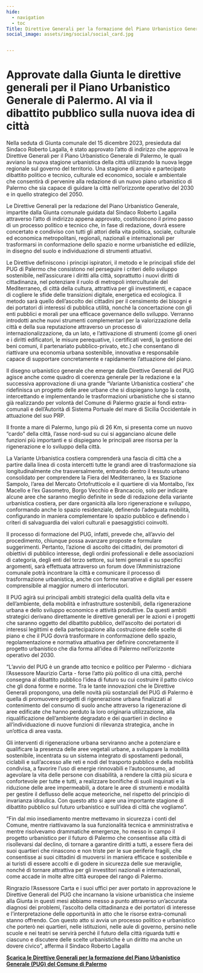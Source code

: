 ```yaml
---
hide:
  - navigation
  - toc
Title: Direttive Generali per la formazione del Piano Urbanistico Generale
social_image: assets/img/social/social_card.jpg


---
```


# Approvate dalla Giunta le direttive generali per il Piano Urbanistico Generale di Palermo. Al via il dibattito pubblico sulla nuova idea di città

Nella seduta di Giunta comunale del 15 dicembre 2023, presieduta dal Sindaco Roberto Lagalla, è stato approvato l’atto di indirizzo che approva le Direttive Generali per il Piano Urbanistico Generale di Palermo, le quali avviano la nuova stagione urbanistica della città utilizzando la nuova legge regionale sul governo del territorio. Una stagione di ampio e partecipato dibattito politico e tecnico, culturale ed economico, sociale e ambientale che consentirà di pervenire alla redazione di un nuovo piano urbanistico di Palermo che sia capace di guidare la città nell’orizzonte operativo del 2030 e in quello strategico del 2050.

Le Direttive Generali per la redazione del Piano Urbanistico Generale, impartite dalla Giunta comunale guidata dal Sindaco Roberto Lagalla attraverso l’atto di indirizzo appena approvato, costituiscono il primo passo di un processo politico e tecnico che, in fase di redazione, dovrà essere concertato e condiviso con tutti gli attori della vita politica, sociale, culturale ed economica metropolitani, regionali, nazionali e internazionali per trasformarsi in conformazione dello spazio e norme urbanistiche ed edilizie, in disegno del suolo e individuazione di strumenti attuativi.

Le Direttive definiscono i principi ispiratori, il metodo e le principali sfide del PUG di Palermo che consistono nel perseguire i criteri dello sviluppo sostenibile, nell’assicurare i diritti alla città, soprattutto i nuovi diritti di cittadinanza, nel potenziare il ruolo di metropoli interculturale del Mediterraneo, di città della cultura, attrattiva per gli investimenti, e capace di cogliere le sfide delle transizioni digitale, energetica ed ecologica. Il metodo sarà quello dell’ascolto dei cittadini per il censimento dei bisogni e dei portatori di interessi di pubblica utilità, nonché la concertazione con gli enti pubblici e morali per una efficace governance dello sviluppo. Verranno introdotti anche nuovi strumenti complementari per la valorizzazione della città e della sua reputazione attraverso un processo di internazionalizzazione, da un lato, e l’attivazione di strumenti (come gli oneri e i diritti edificatori, le misure perequative, i certificati verdi, la gestione dei beni comuni, il partenariato pubblico-privato, etc.) che consentano di riattivare una economia urbana sostenibile, innovativa e responsabile capace di supportare concretamente e rapidamente l’attuazione del piano.

Il disegno urbanistico generale che emerge dalle Direttive Generali del PUG agisce anche come quadro di coerenza generale per la redazione e la successiva approvazione di una grande “Variante Urbanistica costiera” che ridefinisca un progetto delle aree urbane che si dispiegano lungo la costa, intercettando e implementando le trasformazioni urbanistiche che si stanno già realizzando per volontà del Comune di Palermo grazie ai fondi extra-comunali e dell’Autorità di Sistema Portuale del mare di Sicilia Occidentale in attuazione del suo PRP.

Il fronte a mare di Palermo, lungo più di 26 Km, si presenta come un nuovo “cardo” della città, l’asse nord-sud su cui si agganciano alcune delle funzioni più importanti e si dispiegano le principali aree risorsa per la rigenerazione e lo sviluppo della città.

La Variante Urbanistica costiera comprenderà una fascia di città che a partire dalla linea di costa intercetti tutte le grandi aree di trasformazione sia longitudinalmente che trasversalmente, entrando dentro il tessuto urbano consolidato per comprendere la Fiera del Mediterraneo, la ex Stazione Sampolo, l’area del Mercato Ortofrutticolo e il quartiere di via Montalbo, l’ex Macello e l’ex Gasometro, Borgo Vecchio e Brancaccio, solo per indicare alcune aree che saranno meglio definite in sede di redazione della variante urbanistica costiera, per dare organicità alla loro rigenerazione e sviluppo, conformando anche lo spazio residenziale, definendo l’adeguata mobilità, configurando in maniera complementare lo spazio pubblico e definendo i criteri di salvaguardia dei valori culturali e paesaggistici coinvolti.

Il processo di formazione del PUG, infatti, prevede che, all’avvio del procedimento, chiunque possa avanzare proposte e formulare suggerimenti. Pertanto, l’azione di ascolto dei cittadini, dei promotori di obiettivi di pubblico interesse, degli ordini professionali e delle associazioni di categoria, degli enti del terzo settore, sui temi generali e su specifici argomenti, sarà effettuata attraverso un forum dove l’Amministrazione comunale potrà incontrare la città e comunicare il processo di trasformazione urbanistica, anche con forme narrative e digitali per essere comprensibile al maggior numero di interlocutori.

Il PUG agirà sui principali ambiti strategici della qualità della vita e dell’ambiente, della mobilità e infrastrutture sostenibili, della rigenerazione urbana e dello sviluppo economico e attività produttive. Da questi ambiti strategici derivano direttamente le direttive generali per le azioni e i progetti che saranno oggetto del dibattito pubblico, dell’ascolto dei portatori di interessi legittimi e della partecipazione alla costruzione delle scelte di piano e che il PUG dovrà trasformare in conformazione dello spazio, regolamentazione e normativa attuativa per definire concretamente il progetto urbanistico che dia forma all’idea di Palermo nell’orizzonte operativo del 2030.

“L’avvio del PUG è un grande atto tecnico e politico per Palermo - dichiara l’Assessore Maurizio Carta - forse l’atto più politico di una città, perché consegna al dibattito pubblico l’idea di futuro su cui costruire il patto civico che gli dona forme e norme. Tra le tante innovazioni che le Direttive Generali propongono, una delle novità più sostanziali del PUG di Palermo è quella di promuovere progetti di rigenerazione urbana finalizzati al contenimento del consumo di suolo anche attraverso la rigenerazione di aree edificate che hanno perduto la loro originaria utilizzazione, alla riqualificazione dell’ambiente degradato e dei quartieri in declino e all’individuazione di nuove funzioni di rilevanza strategica, anche in un’ottica di area vasta.

Gli interventi di rigenerazione urbana serviranno anche a potenziare e qualificare la presenza delle aree vegetali urbane, a sviluppare la mobilità sostenibile, incentrata su un sistema integrato di spostamenti pedonali, ciclabili e sull’accesso alle reti e nodi del trasporto pubblico e della mobilità condivisa, a favorire l’uso di energie rinnovabili e l’autoconsumo, ad agevolare la vita delle persone con disabilità, a rendere la città più sicura e confortevole per tutte e tutti, a realizzare bonifiche di suoli inquinati e la riduzione delle aree impermeabili, a dotare le aree di strumenti e modalità per gestire il deflusso delle acque meteoriche, nel rispetto del principio di invarianza idraulica. Con questo atto si apre una importante stagione di dibattito pubblico sul futuro urbanistico e sull’idea di città che vogliamo”.

“Fin dal mio insediamento mentre mettevamo in sicurezza i conti del Comune, mentre riattivavamo la sua funzionalità tecnica e amministrativa e mentre risolvevamo drammatiche emergenze, ho messo in campo il progetto urbanistico per il futuro di Palermo che consentisse alla città di risollevarsi dal declino, di tornare a garantire diritti a tutti, a essere fiera dei suoi quartieri che rinascono e non triste per le sue periferie fragili, che consentisse ai suoi cittadini di muoversi in maniera efficace e sostenibile e ai turisti di essere accolti e di godere in sicurezza delle sue meraviglie, nonché di tornare attrattiva per gli investitori nazionali e internazionali, come accade in molte altre città europee del rango di Palermo.

Ringrazio l’Assessore Carta e i suoi uffici per aver portato in approvazione le Direttive Generali del PUG che incarnano la visione urbanistica che insieme alla Giunta in questi mesi abbiamo messo a punto attraverso un’accurata diagnosi dei problemi, l’ascolto della cittadinanza e dei portatori di interesse e l’interpretazione delle opportunità in atto che le risorse extra-comunali stanno offrendo. Con questo atto si avvia un processo politico e urbanistico che porterò nei quartieri, nelle istituzioni, nelle aule di governo, persino nelle scuole e nei teatri se servirà perché il futuro della città riguarda tutti e ciascuno e discutere delle scelte urbanistiche è un diritto ma anche un dovere civico”, afferma il Sindaco Roberto Lagalla

**[Scarica le Direttive Generali per la formazione del Piano Urbanistico Generale (PUG) del Comune di Palermo](https://www.comune.palermo.it/js/server/uploads/_16122023090556.pdf "Direttive Generali per la formazione del Piano Urbanistico Generale (PUG) del Comune di Palermo")**